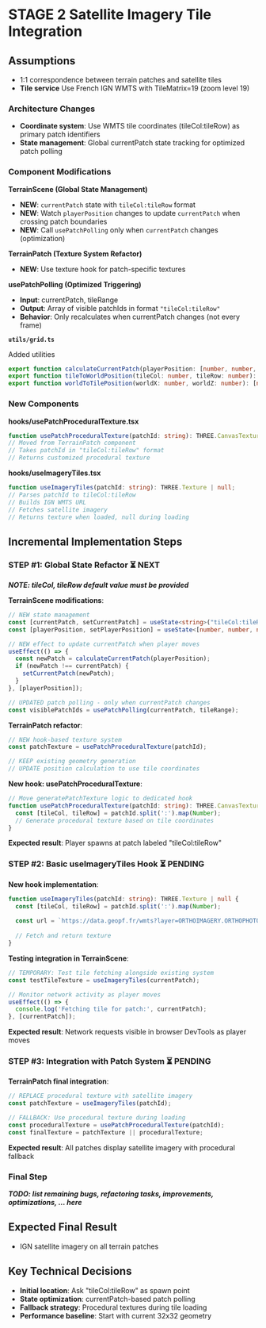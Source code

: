 # STAGE 2 Satellite Imagery Tile Integration

## Assumptions
- 1:1 correspondence between terrain patches and satellite tiles
- **Tile service** Use French IGN WMTS with TileMatrix=19 (zoom level 19)

### Architecture Changes
- **Coordinate system**: Use WMTS tile coordinates (tileCol:tileRow) as primary patch identifiers
- **State management**: Global currentPatch state tracking for optimized patch polling

### Component Modifications

**TerrainScene (Global State Management)**
- **NEW**: `currentPatch` state with `tileCol:tileRow` format
- **NEW**: Watch `playerPosition` changes to update `currentPatch` when crossing patch boundaries
- **NEW**: Call `usePatchPolling` only when `currentPatch` changes (optimization)

**TerrainPatch (Texture System Refactor)**
- **NEW**: Use texture hook for patch-specific textures

**usePatchPolling (Optimized Triggering)**
- **Input**: currentPatch, tileRange
- **Output**: Array of visible patchIds in format `"tileCol:tileRow"`
- **Behavior**: Only recalculates when currentPatch changes (not every frame)

**`utils/grid.ts`**

Added utilities
```typescript
export function calculateCurrentPatch(playerPosition: [number, number, number]): string;
export function tileToWorldPosition(tileCol: number, tileRow: number): [number, number];
export function worldToTilePosition(worldX: number, worldZ: number): [number, number];
```

### New Components

**hooks/usePatchProceduralTexture.tsx**
```typescript
function usePatchProceduralTexture(patchId: string): THREE.CanvasTexture;
// Moved from TerrainPatch component
// Takes patchId in "tileCol:tileRow" format
// Returns customized procedural texture
```

**hooks/useImageryTiles.tsx**
```typescript
function useImageryTiles(patchId: string): THREE.Texture | null;
// Parses patchId to tileCol:tileRow
// Builds IGN WMTS URL
// Fetches satellite imagery
// Returns texture when loaded, null during loading
```

## Incremental Implementation Steps

### STEP #1: Global State Refactor ⏳ **NEXT**

***NOTE: tileCol, tileRow default value must be provided***

**TerrainScene modifications**:
```typescript
// NEW state management
const [currentPatch, setCurrentPatch] = useState<string>("tileCol:tileRow");
const [playerPosition, setPlayerPosition] = useState<[number, number, number]>([0, 0, 0]);

// NEW effect to update currentPatch when player moves
useEffect(() => {
  const newPatch = calculateCurrentPatch(playerPosition);
  if (newPatch !== currentPatch) {
    setCurrentPatch(newPatch);
  }
}, [playerPosition]);

// UPDATED patch polling - only when currentPatch changes
const visiblePatchIds = usePatchPolling(currentPatch, tileRange);
```

**TerrainPatch refactor**:
```typescript
// NEW hook-based texture system
const patchTexture = usePatchProceduralTexture(patchId);

// KEEP existing geometry generation
// UPDATE position calculation to use tile coordinates
```

**New hook: usePatchProceduralTexture**:
```typescript
// Move generatePatchTexture logic to dedicated hook
function usePatchProceduralTexture(patchId: string): THREE.CanvasTexture {
  const [tileCol, tileRow] = patchId.split(':').map(Number);
  // Generate procedural texture based on tile coordinates
}
```

**Expected result**: Player spawns at patch labeled "tileCol:tileRow"

### STEP #2: Basic useImageryTiles Hook ⏳ **PENDING**

**New hook implementation**:
```typescript
function useImageryTiles(patchId: string): THREE.Texture | null {
  const [tileCol, tileRow] = patchId.split(':').map(Number);
  
  const url = `https://data.geopf.fr/wmts?layer=ORTHOIMAGERY.ORTHOPHOTOS&style=normal&tilematrixset=PM&Service=WMTS&Request=GetTile&Version=1.0.0&Format=image%2Fjpeg&TileMatrix=19&TileCol=${tileCol}&TileRow=${tileRow}`;
  
  // Fetch and return texture
}
```

**Testing integration in TerrainScene**:
```typescript
// TEMPORARY: Test tile fetching alongside existing system
const testTileTexture = useImageryTiles(currentPatch);

// Monitor network activity as player moves
useEffect(() => {
  console.log('Fetching tile for patch:', currentPatch);
}, [currentPatch]);
```

**Expected result**: Network requests visible in browser DevTools as player moves

### STEP #3: Integration with Patch System ⏳ **PENDING**

**TerrainPatch final integration**:
```typescript
// REPLACE procedural texture with satellite imagery
const patchTexture = useImageryTiles(patchId);

// FALLBACK: Use procedural texture during loading
const proceduralTexture = usePatchProceduralTexture(patchId);
const finalTexture = patchTexture || proceduralTexture;
```

**Expected result**: All patches display satellite imagery with procedural fallback



### Final Step 
***TODO: list remaining bugs, refactoring tasks, improvements, optimizations,  ... here***


## Expected Final Result
- IGN satellite imagery on all terrain patches

## Key Technical Decisions
- **Initial location**: Ask "tileCol:tileRow" as spawn point
- **State optimization**: currentPatch-based patch polling
- **Fallback strategy**: Procedural textures during tile loading
- **Performance baseline**: Start with current 32x32 geometry